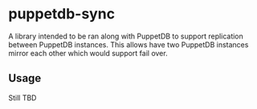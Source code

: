 # puppetdb-sync

A library intended to be ran along with PuppetDB to support replication between PuppetDB instances. This allows have two PuppetDB instances mirror each other which would support fail over.

## Usage

Still TBD

